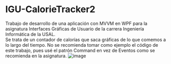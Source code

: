 # IGU-CalorieTracker2
Trabajo de desarrollo de una aplicación con MVVM en WPF para la asignatura Interfaces Gráficas de Usuario de la carrera Ingeniería Informática de la USAL.  
Se trata de un contador de calorías que saca gráficas de lo que comemos a lo largo del tiempo.
No se recomienda tomar como ejemplo el código de este trabajo, pues usé el patrón Command en vez de Eventos como se recomienda en la asignatura.
![image](https://github.com/Josde/IGU-CalorieTracker2/assets/3825181/74a41ad9-32be-4a37-9122-ecac49371078)
